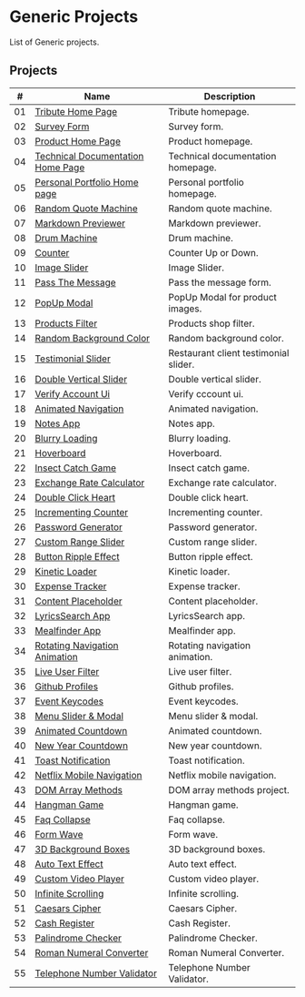 # Generic Projects

List of Generic projects.

## Projects

|  #  | Name                                                                              | Description                            |
| ----| ----------------------------------------------------------------------------------| ---------------------------------------|
|  01 | [Tribute Home Page](./tribute-homepage/README.md)                                 | Tribute homepage.                      |
|  02 | [Survey Form](./survey-form/README.md)                                            | Survey form.                           |
|  03 | [Product Home Page](./product-homepage/README.md)                                 | Product homepage.                      |
|  04 | [Technical Documentation Home Page](./technical-documentation-homepage/README.md) | Technical documentation homepage.      |
|  05 | [Personal Portfolio Home page](./personal-portfolio-homepage/README.md)           | Personal portfolio homepage.           |
|  06 | [Random Quote Machine](./random-quote-machine/README.md)                          | Random quote machine.                  |
|  07 | [Markdown Previewer](./markdown-previewer/README.md)                              | Markdown previewer.                    |
|  08 | [Drum Machine](./drum-machine/README.md)                                          | Drum machine.                          |
|  09 | [Counter](./counter/README.md)                                                    | Counter Up or Down.                    |
|  10 | [Image Slider](./image-slider/README.md)                                          | Image Slider.                          |
|  11 | [Pass The Message](./pass-the-message/README.md)                                  | Pass the message form.                 |
|  12 | [PopUp Modal](./popup-modal/README.md)                                            | PopUp Modal for product images.        |
|  13 | [Products Filter](./products-filter/README.md)                                    | Products shop filter.                  |
|  14 | [Random Background Color](./random-background-color/README.md)                    | Random background color.               |
|  15 | [Testimonial Slider](./testimonial-slider/README.md)                              | Restaurant client testimonial slider.  |
|  16 | [Double Vertical Slider](./double-vertical-slider/README.md)                      | Double vertical slider.                |
|  17 | [Verify Account Ui](./verify-account-ui/README.md)                                | Verify cccount ui.                     |
|  18 | [Animated Navigation](./animated-navigation/README.md)                            | Animated navigation.                   |
|  19 | [Notes App](./notes-app/README.md)                                                | Notes app.                             |
|  20 | [Blurry Loading](./blurry-loading/README.md)                                      | Blurry loading.                        |
|  21 | [Hoverboard](./hoverboard/README.md)                                              | Hoverboard.                            |
|  22 | [Insect Catch Game](./insect-catch-game/README.md)                                | Insect catch game.                     |
|  23 | [Exchange Rate Calculator](./exchange-rate/README.md)                             | Exchange rate calculator.              |
|  24 | [Double Click Heart](./double-click-hear/README.md)                               | Double click heart.                    |
|  25 | [Incrementing Counter](./incrementing-counter/README.md)                          | Incrementing counter.                  |
|  26 | [Password Generator](./password-generator/README.md)                              | Password generator.                    |
|  27 | [Custom Range Slider](./custom-range-slider/README.md)                            | Custom range slider.                   |
|  28 | [Button Ripple Effect](./button-ripple-effect/README.md)                          | Button ripple effect.                  |
|  29 | [Kinetic Loader](./kinetic-loader/README.md)                                      | Kinetic loader.                        |
|  30 | [Expense Tracker](./expense-tracker/README.md)                                    | Expense tracker.                       |
|  31 | [Content Placeholder](./content-placeholder/README.md)                            | Content placeholder.                   |
|  32 | [LyricsSearch App](./lyrics-search/README.md)                                     | LyricsSearch app.                      |
|  33 | [Mealfinder App](./meal-finder/README.md)                                         | Mealfinder app.                        |
|  34 | [Rotating Navigation Animation](./rotating-nav-animation/README.md)               | Rotating navigation animation.         |
|  35 | [Live User Filter](./live-user-filter/README.md)                                  | Live user filter.                      |
|  36 | [Github Profiles](./github-profiles/README.md)                                    | Github profiles.                       |
|  37 | [Event Keycodes](./event-keycodes/README.md)                                      | Event keycodes.                        |
|  38 | [Menu Slider & Modal](./modal-menu-slider/README.md)                              | Menu slider & modal.                   |
|  39 | [Animated Countdown](./animated-countdown/README.md)                              | Animated countdown.                    |
|  40 | [New Year Countdown](./new-year-countdown/README.md)                              | New year countdown.                    |
|  41 | [Toast Notification](./toast-notification/README.md)                              | Toast notification.                    |
|  42 | [Netflix Mobile Navigation](./netflix-mobile-navigation/README.md)                | Netflix mobile navigation.             |
|  43 | [DOM Array Methods](./dom-array-methods/README.md)                                | DOM array methods project.             |
|  44 | [Hangman Game](./hangman/README.md)                                               | Hangman game.                          |
|  45 | [Faq Collapse](./faq-collapse/README.md)                                          | Faq collapse.                          |
|  46 | [Form Wave](./form-input-wave/README.md)                                          | Form wave.                             |
|  47 | [3D Background Boxes](./3d-boxes-background/README.md)                            | 3D background boxes.                   |
|  48 | [Auto Text Effect](./auto-text-effect/README.md)                                  | Auto text effect.                      |
|  49 | [Custom Video Player](./custom-video-player/README.md)                            | Custom video player.                   |
|  50 | [Infinite Scrolling](./infinite_scroll_blog/README.md)                            | Infinite scrolling.                    |
|  51 | [Caesars Cipher](./caesars-cipher/README.md)                                      | Caesars Cipher.                        |
|  52 | [Cash Register](./cash-register/README.md)                                        | Cash Register.                         |
|  53 | [Palindrome Checker](./palindrome-checker/README.md)                              | Palindrome Checker.                    |
|  54 | [Roman Numeral Converter](./roman-numeral-converter/README.md)                    | Roman Numeral Converter.               |
|  55 | [Telephone Number Validator](./telephone-number-validator/README.md)              | Telephone Number Validator.            |
